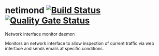 # netimond [![Build Status](https://travis-ci.org/mwalliczek/netimond.svg?branch=master)](https://travis-ci.org/mwalliczek/netimond) [![Quality Gate Status](https://sonarcloud.io/api/project_badges/measure?project=mwalliczek_netimond&metric=alert_status)](https://sonarcloud.io/dashboard?id=mwalliczek_netimond)
Network interface monitor daemon

Monitors an network interface to allow inspection of current traffic via web interface and sends emails at specific conditions.
